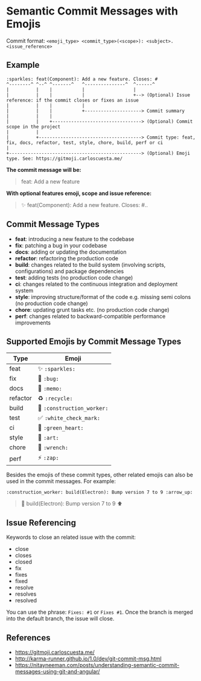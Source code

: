 # Semantic Commit Messages with Emojis

Commit format: `<emoji_type> <commit_type>(<scope>): <subject>. <issue_reference>`

## Example
```
:sparkles: feat(Component): Add a new feature. Closes: #
^--------^ ^--^ ^-------^   ^---------------^  ^------^
|          |    |           |                  |
|          |    |           |                  +--> (Optional) Issue reference: if the commit closes or fixes an issue
|          |    |           |
|          |    |           +---------------------> Commit summary
|          |    |
|          |    +---------------------------------> (Optional) Commit scope in the project
|          |
|          +--------------------------------------> Commit type: feat, fix, docs, refactor, test, style, chore, build, perf or ci
|
+-------------------------------------------------> (Optional) Emoji type. See: https://gitmoji.carloscuesta.me/
```

**The commit message will be:**

> feat: Add a new feature

**With optional features emoji, scope and issue reference:**

> :sparkles: feat(Component): Add a new feature. Closes: #..

## Commit Message Types

- **feat**: introducing a new feature to the codebase
- **fix**: patching a bug in your codebase
- **docs**: adding or updating the documentation
- **refactor**: refactoring the production code
- **build**: changes related to the build system (involving scripts, configurations) and package dependencies
- **test**: adding tests (no production code change)
- **ci**: changes related to the continuous integration and deployment system
- **style**: improving structure/format of the code e.g. missing semi colons (no production code change)
- **chore**: updating grunt tasks etc. (no production code change)
- **perf**: changes related to backward-compatible performance improvements

## Supported Emojis by Commit Message Types

| Type     | Emoji                                           |
| -------- | ----------------------------------------------- |
| feat     | :sparkles: `:sparkles:`                         |
| fix      | :bug: `:bug:`                                   |
| docs     | :memo: `:memo:`                                 |
| refactor | :recycle: `:recycle:`                           |
| build    | :construction_worker: `:construction_worker:`   |
| test     | :white_check_mark: `:white_check_mark:`         |
| ci       | :green_heart: `:green_heart:`                   |
| style    | :art: `:art:`                                   |
| chore    | :wrench: `:wrench:`                             |
| perf     | :zap: `:zap:`                                   |

Besides the emojis of these commit types, other related emojis can also be used in the commit messages. For example:

`:construction_worker: build(Electron): Bump version 7 to 9 :arrow_up:`

> :construction_worker: build(Electron): Bump version 7 to 9 :arrow_up:

## Issue Referencing
Keywords to close an related issue with the commit:
- close
- closes
- closed
- fix
- fixes
- fixed
- resolve
- resolves
- resolved

You can use the phrase: `Fixes: #1` or `Fixes #1`.
Once the branch is merged into the default branch, the issue will close.

## References
 - https://gitmoji.carloscuesta.me/
 - http://karma-runner.github.io/1.0/dev/git-commit-msg.html
 - https://nitayneeman.com/posts/understanding-semantic-commit-messages-using-git-and-angular/